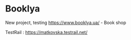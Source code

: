 # Booklya
New project, testing   https://www.booklya.ua/  -  Book shop

TestRail :  https://matkovska.testrail.net/
